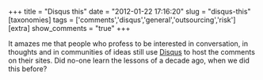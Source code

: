 +++
title = "Disqus this"
date = "2012-01-22 17:16:20"
slug = "disqus-this"
[taxonomies]
tags = ['comments','disqus','general','outsourcing','risk']
[extra]
show_comments = "true"
+++

It amazes me that people who profess to be interested in conversation, in thoughts and in communities of ideas still use [Disqus](http://disqus.com) to host the comments on their sites. Did no-one learn the lessons of a decade ago, when we did this before?
